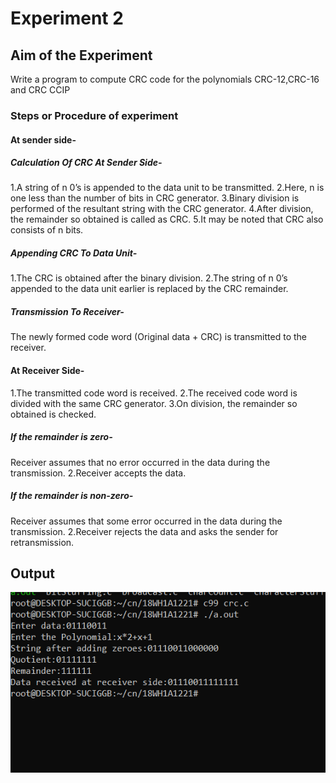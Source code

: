 # Experiment 2
## Aim of the Experiment
Write a program to compute CRC code for the polynomials CRC-12,CRC-16 and CRC CCIP

### Steps or Procedure of experiment
#### At sender side-
##### Calculation Of CRC At Sender Side-
1.A string of n 0’s is appended to the data unit to be transmitted.
2.Here, n is one less than the number of bits in CRC generator.
3.Binary division is performed of the resultant string with the CRC generator.
4.After division, the remainder so obtained is called as CRC.
5.It may be noted that CRC also consists of n bits.
##### Appending CRC To Data Unit-
1.The CRC is obtained after the binary division.
2.The string of n 0’s appended to the data unit earlier is replaced by the CRC remainder.
##### Transmission To Receiver-
The newly formed code word (Original data + CRC) is transmitted to the receiver.

#### At Receiver Side-
1.The transmitted code word is received. 2.The received code word is divided with the same CRC generator. 3.On division, the remainder so obtained is checked.

##### If the remainder is zero-
Receiver assumes that no error occurred in the data during the transmission. 2.Receiver accepts the data.

##### If the remainder is non-zero-
Receiver assumes that some error occurred in the data during the transmission. 2.Receiver rejects the data and asks the sender for retransmission.

## Output
![output](crc.png)
